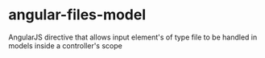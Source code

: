 angular-files-model
===================

AngularJS directive that allows input element's of type file to be handled in models inside a controller's scope
